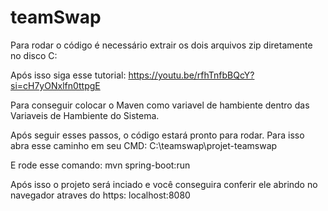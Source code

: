 # teamSwap

Para rodar o código é necessário extrair os dois arquivos zip diretamente no disco C:

Após isso siga esse tutorial: 
https://youtu.be/rfhTnfbBQcY?si=cH7yONxlfn0ttpgE

Para conseguir colocar o Maven como variavel de hambiente dentro das Variaveis de Hambiente do Sistema. 

Após seguir esses passos, o código estará pronto para rodar. Para isso abra esse caminho em seu CMD: C:\teamswap\projet-teamswap

E rode esse comando: mvn spring-boot:run 

Após isso o projeto será inciado e você conseguira conferir ele abrindo no navegador atraves do https: localhost:8080

